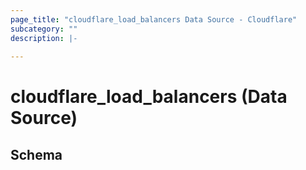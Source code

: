 ```yaml
---
page_title: "cloudflare_load_balancers Data Source - Cloudflare"
subcategory: ""
description: |-
  
---
```


# cloudflare_load_balancers (Data Source)




<!-- schema generated by tfplugindocs -->
## Schema


